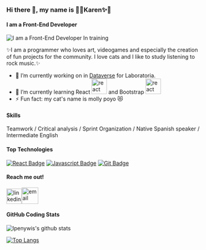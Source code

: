 ### Hi there 👋, my name is 🌸✨Karen✨🌸
#### I am a Front-End Developer
![I am a Front-End Developer In training](https://i.pinimg.com/originals/1a/99/8d/1a998d70c34485255b2a60110282ac6b.jpg)

✨I am a programmer who loves art, videogames and especially the creation of fun projects for the community. I love cats and I like to study listening to rock music.✨

- 🔭 I’m currently working on in [Dataverse]([https://github.com/Dan13l4/BOG004-burger-queen-api-client](https://github.com/KDBaron426/DEV012-dataverse)) for Laboratoria. 
- 🌱 I’m currently learning React <img src='https://gitlab.com/uploads/-/system/project/avatar/7159110/Microsoft.VisualStudio.Services.Icons.png' alt='react' height='40'> and Bootstrap <img src='https://upload.wikimedia.org/wikipedia/commons/thumb/b/b2/Bootstrap_logo.svg/602px-Bootstrap_logo.svg.png' alt='react' height='40'>
- ⚡ Fun fact: my cat's name is molly poyo 😻

#### Skills  
Teamwork / Critical analysis / Sprint Organization / Native Spanish speaker / Intermediate English

#### Top Technologies

<!-- TODO: Make technologies links takes you to repositories -->

[![React Badge](https://img.shields.io/badge/-React-61DBFB?style=for-the-badge&labelColor=black&logo=react&logoColor=61DBFB)](#) [![Javascript Badge](https://img.shields.io/badge/-Javascript-F0DB4F?style=for-the-badge&labelColor=black&logo=javascript&logoColor=F0DB4F)](#) [![Git Badge](https://img.shields.io/badge/-Git-e94e31?style=for-the-badge&labelColor=black&logo=git&logoColor=e94e31)](#)

#### Reach me out!
[<img src='https://iconsplace.com/wp-content/uploads/_icons/ffffff/256/png/linkedin-icon-18-256.png' alt='linkedin' height='40'>](https://www.linkedin.com/in/karen-daniela-baron-ramirez-558657208//)[<img src='https://www.pngkey.com/png/full/826-8263532_email-icon-email-icon-png-blue.png' alt='email' height='43'>](kdbaron426@gmail.com)



#### GitHub Coding Stats

![Ipenywis's github stats](https://github-readme-stats.vercel.app/api?username=Dan13l4&count_private=true&theme=tokyonight&show_icons=true&hide=stars)

[![Top Langs](https://github-readme-stats.vercel.app/api/top-langs/?username=Dan13l4&layout=compact&theme=tokyonight)](https://github.com/Dan13l4/github-readme-stats)

